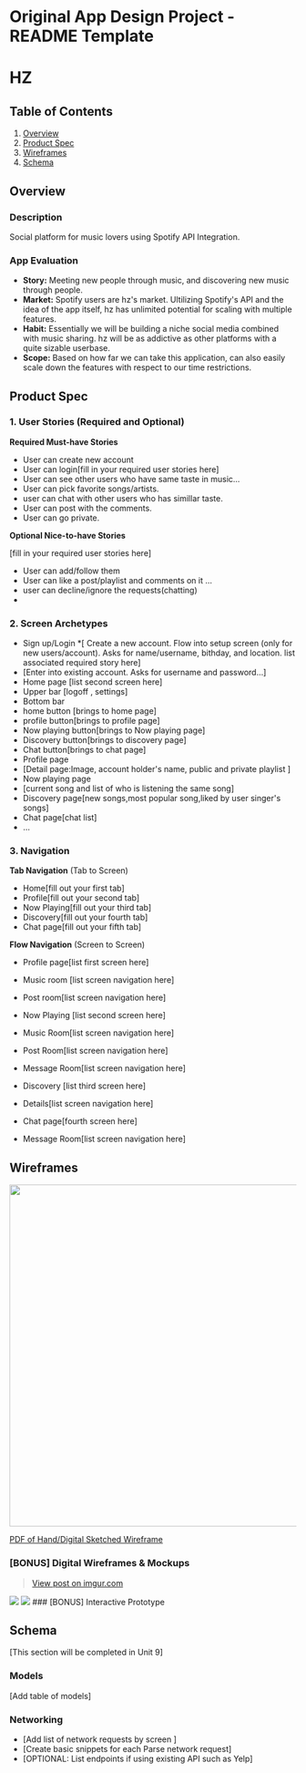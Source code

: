 
Original App Design Project - README Template
===

# HZ

## Table of Contents
1. [Overview](#Overview)
1. [Product Spec](#Product-Spec)
1. [Wireframes](#Wireframes)
2. [Schema](#Schema)

## Overview
### Description
Social platform for music lovers using Spotify API Integration.

### App Evaluation
- **Story:** Meeting new people through music, and discovering new music through people.
- **Market:** Spotify users are hz's market. Ultilizing Spotify's API and the idea of the app itself, hz has unlimited potential for scaling with multiple features.
- **Habit:** Essentially we will be building a niche social media combined with music sharing. hz will be as addictive as other platforms with a quite sizable userbase.
- **Scope:** Based on how far we can take this application, can also easily scale down the features with respect to our time restrictions.

## Product Spec

### 1. User Stories (Required and Optional)

**Required Must-have Stories**

* User can create new account
* User can login[fill in your required user stories here]
* User can see other users  who have same taste in music...
* User can pick favorite songs/artists.
* user can chat with other users who has simillar taste.
* User can post with the comments.
* User can go private. 

**Optional Nice-to-have Stories**

[fill in your required user stories here]
* User can add/follow them
* User can like a post/playlist and comments on it ...
* user can decline/ignore the requests(chatting)
* 

### 2. Screen Archetypes

* Sign up/Login 
*[ Create a new account. Flow into setup screen (only for new users/account). Asks for name/username, bithday, and location. list associated required story here]
* [Enter into existing account. Asks for username and password...]
* Home page [list second screen here]
* Upper bar [logoff , settings]
* Bottom bar
* home button [brings to home page]
* profile button[brings to profile page]
* Now playing button[brings to Now playing page]
* Discovery button[brings to discovery page]
* Chat button[brings to chat page]
* Profile page
* [Detail page:Image, account holder's name, public and private playlist ]
* Now playing page
* [current song and list of who is listening the same song]
* Discovery page[new songs,most popular song,liked  by user singer's songs]
* Chat page[chat list]
* ...

### 3. Navigation

**Tab Navigation** (Tab to Screen)

* Home[fill out your first tab]
* Profile[fill out your second tab]
* Now Playing[fill out your third tab]
* Discovery[fill out your fourth tab]
* Chat page[fill out your fifth tab]

**Flow Navigation** (Screen to Screen)

* Profile page[list first screen here]
* Music room [list screen navigation here]
* Post room[list screen navigation here]

* Now Playing [list second screen here]
* Music Room[list screen navigation here]
* Post Room[list screen navigation here]
* Message Room[list screen navigation here]

* Discovery [list third screen here]
* Details[list screen navigation here]

* Chat page[fourth screen here]
* Message Room[list screen navigation here]

## Wireframes
<img src ="https://i.imgur.com/EernKaK.jpg" width=600><br>

[PDF of Hand/Digital Sketched Wireframe](https://github.com/LuMiHNate/LuMiHNate/blob/main/Wavelengths.pdf)

### [BONUS] Digital Wireframes & Mockups
<blockquote class="imgur-embed-pub" lang="en" data-id="LqAHsrP"><a href="https://imgur.com/LqAHsrP">View post on imgur.com</a></blockquote><script async src="//s.imgur.com/min/embed.js" charset="utf-8"></script>
<img src =https://drive.google.com/drive/folders/1tV-gw-9RW3pSuG7Q-uV_ltEtWsG1urLd?usp=sharing>
<img src = "https://imgur.com/SpcGmL3">
### [BONUS] Interactive Prototype

## Schema 
[This section will be completed in Unit 9]
### Models
[Add table of models]
### Networking
- [Add list of network requests by screen ]
- [Create basic snippets for each Parse network request]
- [OPTIONAL: List endpoints if using existing API such as Yelp]

<!-- 
Spotify Social Media: Mobile App Dev - App Brainstorming

## Team Name Ideas:
1. LuMiHNate

## App Name Ideas:
1. Wavelength
2. Blast
3. MyTune
4. hertz
5. Frequency

## Similar Existing Apps
1. Tastebuds https://tastebuds.fm/ *(music dating app)*

###### **Instagram (reference)**
######    - **Category:** Photo & Video / Social 
######    - **Mobile:** Website is view only, uses camera, mobile first experience.
######    - **Story:** Allows users to share their lives in pictures and enhance their content with filters
######    - **Market:** Anyone that takes pictures could enjoy this app. Ability to follow and hashtag based on interests and categories allows users with unique interests to engage with relevant content.
######    - **Habit:** Users can post throughout the day many times. Features like "Stories" encourage more candid posting as well. Users can explore endless pictures in any category imaginable whenever they want. Very habbit forming!
######    - **Scope:** Instagram started out extremely narrow focused, just posting pics and viewing feeds. Has expanded to a somewhat larger scope including "Instagram Stories" (a la SnapChat) and messenger features. 


-->
